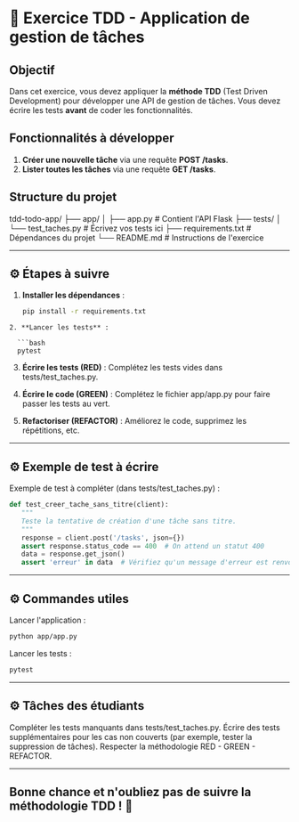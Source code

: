 # 📝 **Exercice TDD - Application de gestion de tâches**

## **Objectif**
Dans cet exercice, vous devez appliquer la **méthode TDD** (Test Driven Development) pour développer une API de gestion de tâches. Vous devez écrire les tests **avant** de coder les fonctionnalités.  

## **Fonctionnalités à développer**
1. **Créer une nouvelle tâche** via une requête **POST /tasks**.  
2. **Lister toutes les tâches** via une requête **GET /tasks**.  

## **Structure du projet**
tdd-todo-app/ 
├── app/ 
│ ├── app.py # Contient l'API Flask 
├── tests/ 
│ └── test_taches.py # Écrivez vos tests ici 
├── requirements.txt # Dépendances du projet 
└── README.md # Instructions de l'exercice


---

## ⚙️ **Étapes à suivre**
1. **Installer les dépendances** :
   ```bash
   pip install -r requirements.txt
 ```
2. **Lancer les tests** :

   ```bash
   pytest 
 ```
3. **Écrire les tests (RED)** : Complétez les tests vides dans tests/test_taches.py.

4. **Écrire le code (GREEN)** : Complétez le fichier app/app.py pour faire passer les tests au vert.

5. **Refactoriser (REFACTOR)** : Améliorez le code, supprimez les répétitions, etc.

---

## ⚙️ **Exemple de test à écrire**

 Exemple de test à compléter (dans tests/test_taches.py) :

 ```python
def test_creer_tache_sans_titre(client):
    """
    Teste la tentative de création d'une tâche sans titre.
    """
    response = client.post('/tasks', json={})
    assert response.status_code == 400  # On attend un statut 400
    data = response.get_json()
    assert 'erreur' in data  # Vérifiez qu'un message d'erreur est renvoyé

 ```
--- 
## ⚙️ **Commandes utiles**

Lancer l'application :
```bash
python app/app.py
```

Lancer les tests :
```bash
pytest
```

---

## ⚙️ **Tâches des étudiants**

Compléter les tests manquants dans tests/test_taches.py.
Écrire des tests supplémentaires pour les cas non couverts (par exemple, tester la suppression de tâches).
Respecter la méthodologie RED - GREEN - REFACTOR.

---

## **Bonne chance et n'oubliez pas de suivre la méthodologie TDD ! 🚀**